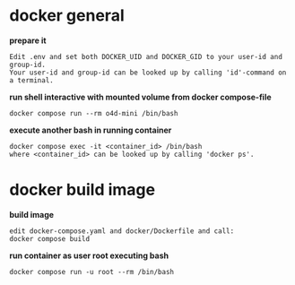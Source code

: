 docker general
==

**prepare it**

    Edit .env and set both DOCKER_UID and DOCKER_GID to your user-id and group-id.
    Your user-id and group-id can be looked up by calling 'id'-command on a terminal.

**run shell interactive with mounted volume from docker compose-file**

    docker compose run --rm o4d-mini /bin/bash

**execute another bash in running container**

    docker compose exec -it <container_id> /bin/bash
    where <container_id> can be looked up by calling 'docker ps'.

docker build image
==


**build image**
    
    edit docker-compose.yaml and docker/Dockerfile and call:
    docker compose build


**run container as user root executing bash**

    docker compose run -u root --rm /bin/bash 
